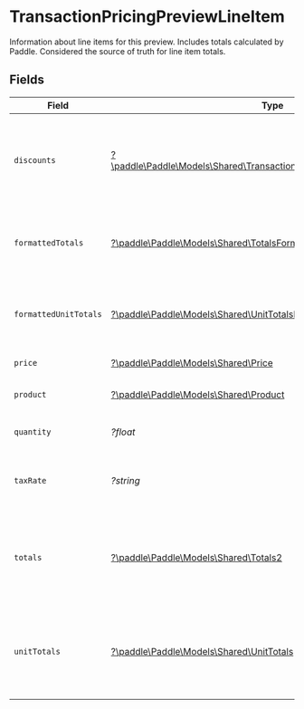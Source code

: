# TransactionPricingPreviewLineItem

Information about line items for this preview. Includes totals calculated by Paddle. Considered the source of truth for line item totals.


## Fields

| Field                                                                                                                                       | Type                                                                                                                                        | Required                                                                                                                                    | Description                                                                                                                                 | Example                                                                                                                                     |
| ------------------------------------------------------------------------------------------------------------------------------------------- | ------------------------------------------------------------------------------------------------------------------------------------------- | ------------------------------------------------------------------------------------------------------------------------------------------- | ------------------------------------------------------------------------------------------------------------------------------------------- | ------------------------------------------------------------------------------------------------------------------------------------------- |
| `discounts`                                                                                                                                 | [?\paddle\Paddle\Models\Shared\TransactionPricingPreviewLineItemDiscount](../../models/shared/TransactionPricingPreviewLineItemDiscount.md) | :heavy_minus_sign:                                                                                                                          | Array of discounts applied to this preview line item. Empty if no discounts applied.                                                        |                                                                                                                                             |
| `formattedTotals`                                                                                                                           | [?\paddle\Paddle\Models\Shared\TotalsFormatted](../../models/shared/TotalsFormatted.md)                                                     | :heavy_minus_sign:                                                                                                                          | The financial breakdown of a charge in the format of a given currency.                                                                      |                                                                                                                                             |
| `formattedUnitTotals`                                                                                                                       | [?\paddle\Paddle\Models\Shared\UnitTotalsFormatted](../../models/shared/UnitTotalsFormatted.md)                                             | :heavy_minus_sign:                                                                                                                          | Breakdown of the charge for one unit in the format of a given currency.                                                                     |                                                                                                                                             |
| `price`                                                                                                                                     | [?\paddle\Paddle\Models\Shared\Price](../../models/shared/Price.md)                                                                         | :heavy_minus_sign:                                                                                                                          | Represents a price entity.                                                                                                                  |                                                                                                                                             |
| `product`                                                                                                                                   | [?\paddle\Paddle\Models\Shared\Product](../../models/shared/Product.md)                                                                     | :heavy_minus_sign:                                                                                                                          | Represents a product entity.                                                                                                                |                                                                                                                                             |
| `quantity`                                                                                                                                  | *?float*                                                                                                                                    | :heavy_minus_sign:                                                                                                                          | Quantity of this preview line item.                                                                                                         |                                                                                                                                             |
| `taxRate`                                                                                                                                   | *?string*                                                                                                                                   | :heavy_minus_sign:                                                                                                                          | Rate used to calculate tax for this preview line item.                                                                                      | 0.2                                                                                                                                         |
| `totals`                                                                                                                                    | [?\paddle\Paddle\Models\Shared\Totals2](../../models/shared/Totals2.md)                                                                     | :heavy_minus_sign:                                                                                                                          | The financial breakdown of a charge in the lowest denomination of a currency (eg cents for USD).                                            |                                                                                                                                             |
| `unitTotals`                                                                                                                                | [?\paddle\Paddle\Models\Shared\UnitTotals](../../models/shared/UnitTotals.md)                                                               | :heavy_minus_sign:                                                                                                                          | Breakdown of the charge for one unit in the lowest denomination of a currency (e.g. cents for USD).                                         |                                                                                                                                             |